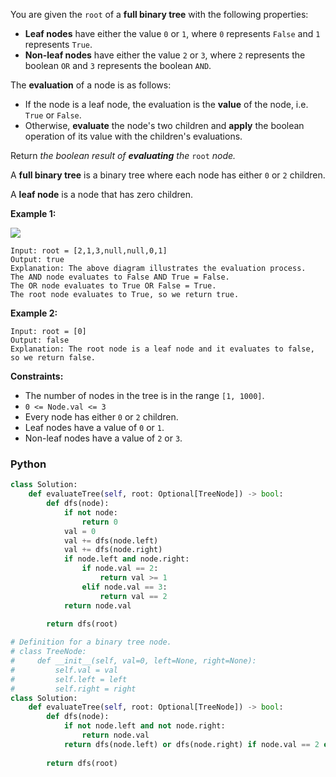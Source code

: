 You are given the  `root`  of a  **full binary tree**  with the following properties:

-   **Leaf nodes**  have either the value  `0`  or  `1`, where  `0`  represents  `False`  and  `1`  represents  `True`.
-   **Non-leaf nodes**  have either the value  `2`  or  `3`, where  `2`  represents the boolean  `OR`  and  `3`  represents the boolean  `AND`.

The  **evaluation**  of a node is as follows:

-   If the node is a leaf node, the evaluation is the  **value**  of the node, i.e.  `True`  or  `False`.
-   Otherwise,  **evaluate**  the node's two children and  **apply**  the boolean operation of its value with the children's evaluations.

Return _the boolean result of  **evaluating**  the_ `root` _node._

A  **full binary tree**  is a binary tree where each node has either  `0`  or  `2`  children.

A  **leaf node**  is a node that has zero children.

**Example 1:**

![](https://assets.leetcode.com/uploads/2022/05/16/example1drawio1.png)
```
Input: root = [2,1,3,null,null,0,1]
Output: true
Explanation: The above diagram illustrates the evaluation process.
The AND node evaluates to False AND True = False.
The OR node evaluates to True OR False = True.
The root node evaluates to True, so we return true.
```

**Example 2:**
```
Input: root = [0]
Output: false
Explanation: The root node is a leaf node and it evaluates to false, so we return false.
```

**Constraints:**

-   The number of nodes in the tree is in the range  `[1, 1000]`.
-   `0 <= Node.val <= 3`
-   Every node has either  `0`  or  `2`  children.
-   Leaf nodes have a value of  `0`  or  `1`.
-   Non-leaf nodes have a value of  `2`  or  `3`.


### Python
```python
class Solution:
    def evaluateTree(self, root: Optional[TreeNode]) -> bool:
        def dfs(node):
            if not node:
                return 0
            val = 0
            val += dfs(node.left)
            val += dfs(node.right)
            if node.left and node.right:
                if node.val == 2:
                    return val >= 1
                elif node.val == 3:
                    return val == 2
            return node.val 
        
        return dfs(root)
```

```python
# Definition for a binary tree node.
# class TreeNode:
#     def __init__(self, val=0, left=None, right=None):
#         self.val = val
#         self.left = left
#         self.right = right
class Solution:
    def evaluateTree(self, root: Optional[TreeNode]) -> bool:
        def dfs(node):
            if not node.left and not node.right:
                return node.val
            return dfs(node.left) or dfs(node.right) if node.val == 2 else dfs(node.left) and dfs(node.right)
        
        return dfs(root)
```